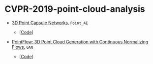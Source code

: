 # CVPR-2019-point-cloud-analysis

- [3D Point Capsule Networks.](https://arxiv.org/pdf/1812.10775.pdf)  ` Point_AE ` 
  - [[Code](https://github.com/yongheng1991/3D-point-capsule-networks)]

- [PointFlow: 3D Point Cloud Generation with Continuous Normalizing Flows.](https://arxiv.org/pdf/1906.12320.pdf)  ` GAN ` 
  - [[Code](https://github.com/stevenygd/PointFlow)]





